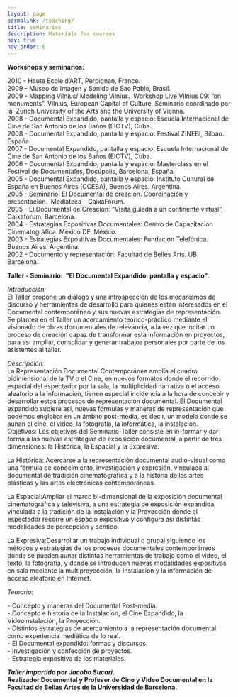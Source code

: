 ```yaml
---
layout: page
permalink: /teaching/
title: seminarios
description: Materials for courses 
nav: true
nav_order: 6
---
```


**Workshops y seminarios:**

2010 - Haute Ecole d’ART, Perpignan, France.  
2009 - Museo de Imagen y Sonido de Sao Pablo, Brasil.  
2009 - Mapping Vilnius/ Modeling Vilnius.  Workshop Live Vilnius 09: “on monuments”. Vilnius, European Capital of Culture. Seminario coordinado por la  Zurich University of the Arts and the University of Vienna.  
2008 - Documental Expandido, pantalla y espacio: Escuela Internacional de Cine de San Antonio de los Baños (EICTV), Cuba.  
2008 - Documental Expandido, pantalla y espacio: Festival ZINEBI, Bilbao. España.  
2007 - Documental Expandido, pantalla y espacio: Escuela Internacional de Cine de San Antonio de los Baños (EICTV), Cuba.  
2006 - Documental Expandido, pantalla y espacio: Masterclass en el Festival de Documentales, Docúpolis, Barcelona, España.  
2005 - Documental Expandido, pantalla y espacio: Instituto Cultural de España en Buenos Aires (CCEBA), Buenos Aires. Argentina.  
2005 - Seminario: El Documental de creación. Coordinación y presentación.  Mediateca – CaixaForum.  
2005 - El Documental de Creación: “Visita guiada a un continente virtual”, Caixaforum, Barcelona.  
2004 - Estrategias Expositivas Documentales: Centro de Capacitación Cinematográfica. México DF, México.  
2003 - Estrategias Expositivas Documentales: Fundación Telefónica. Buenos Aires. Argentina.  
2002 - Documento y representación: Facultad de Belles Arts. UB. Barcelona.

**Taller - Seminario:  "El Documental Expandido: pantalla y espacio".**

_Introducción:_  
El Taller propone un diálogo y una introspección de los mecanismos de discurso y herramientas de desarrollo para quienes están interesados en el Documental contemporáneo y sus nuevas estrategias de representación.  
Se plantea en el Taller un acercamiento teórico-práctico mediante el visionado de obras documentales de relevancia, a la vez que incitar un proceso de creación capaz de transformar esta información en proyectos, para así ampliar, consolidar y generar trabajos personales por parte de los asistentes al taller.

_Descripción:_  
La Representación Documental Contemporánea amplía el cuadro bidimensional de la TV o el Cine, en nuevos formatos donde el recorrido espacial del espectador por la sala, la multiplicidad narrativa o el acceso aleatorio a la información, tienen especial incidencia a la hora de concebir y desarrollar estos procesos de representación documental. El Documental expandido sugiere así, nuevas fórmulas y maneras de representación que podemos englobar en un ámbito post-media, es decir, un modelo donde se aúnan el cine, el video, la fotografía, la informática, la instalación.  
Objetivos: Los objetivos del Seminario-Taller consiste en in-formar y dar forma a las nuevas estrategias de exposición documental, a partir de tres dimensiones: la Histórica, la Espacial y la Expresiva.

La Histórica: Acercarse a la representación documental audio-visual como una fórmula de conocimiento, investigación y expresión, vinculada al documental de tradición cinematográfica y a la historia de las artes plásticas y las artes electrónicas contemporáneas.

La Espacial:Ampliar el marco bi-dimensional de la exposición documental cinematográfica y televisiva, a una estrategia de exposición expandida, vinculada a la tradición de la Instalación y la Proyección donde el espectador recorre un espacio expositivo y configura así distintas modalidades de percepción y sentido.

La Expresiva:Desarrollar un trabajo individual o grupal siguiendo los métodos y estrategias de los procesos documentales contemporáneos donde se pueden aunar distintas herramientas de trabajo como el video, el texto, la fotografía, y donde se introducen nuevas modalidades expositivas en sala mediante la multiproyección, la Instalación y la información de acceso aleatorio en Internet.

_Temario:_

  
\- Concepto y maneras del Documental Post-media.  
\- Concepto e historia de la Instalación, el Cine Expandido, la Videoinstalación, la Proyección.  
\- Distintos estrategias de acercamiento a la representación documental como experiencia mediática de lo real.  
\- El Documental expandido: formas y discursos.  
\- Investigación y confección de proyectos.  
\- Estrategia expositiva de los materiales.

**_Taller impartido por Jacobo Sucari._  
Realizador Documental y Profesor de Cine y Video Documental en la Facultad de Bellas Artes de la Universidad de Barcelona.**
